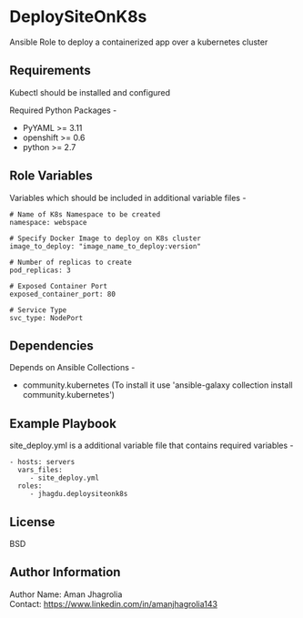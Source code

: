 DeploySiteOnK8s
===============

Ansible Role to deploy a containerized app over a kubernetes cluster

Requirements
------------

Kubectl should be installed and configured

Required Python Packages -  
- PyYAML >= 3.11
- openshift >= 0.6
- python >= 2.7

Role Variables
--------------

Variables which should be included in additional variable files -  

    # Name of K8s Namespace to be created
    namespace: webspace

    # Specify Docker Image to deploy on K8s cluster
    image_to_deploy: "image_name_to_deploy:version"

    # Number of replicas to create
    pod_replicas: 3

    # Exposed Container Port
    exposed_container_port: 80

    # Service Type
    svc_type: NodePort

Dependencies
------------

Depends on Ansible Collections -
- community.kubernetes (To install it use 'ansible-galaxy collection install community.kubernetes')

Example Playbook
----------------

site_deploy.yml is a additional variable file that contains required variables -

    - hosts: servers
      vars_files:
         - site_deploy.yml
      roles:
         - jhagdu.deploysiteonk8s

License
-------

BSD

Author Information
------------------

Author Name: Aman Jhagrolia  
Contact: https://www.linkedin.com/in/amanjhagrolia143  
